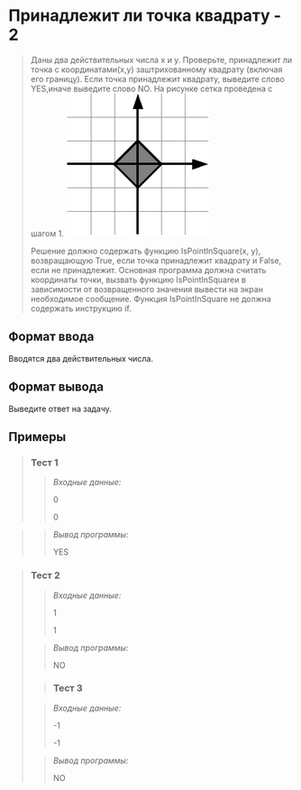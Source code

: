 # Принадлежит ли точка квадрату - 2

>Даны два действительных числа x и y. Проверьте, принадлежит ли точка с координатами(x,y) заштрихованному квадрату (включая его границу). Если точка принадлежит квадрату, выведите слово YES,иначе выведите слово NO. На рисунке сетка проведена с шагом 1.
![img_2.png](img_2.png)
> 
>Решение должно содержать функцию IsPointInSquare(x, y), возвращающую True, если точка принадлежит квадрату и False, если не принадлежит. Основная программа должна считать координаты точки, вызвать функцию IsPointInSquareи в зависимости от возвращенного значения вывести на экран необходимое сообщение.
>Функция IsPointInSquare не должна содержать инструкцию if.

## Формат ввода

Вводятся два действительных числа.

## Формат вывода

Выведите ответ на задачу.

 ## Примеры
>
>### **Тест 1**
>
>>*Входные данные:*
>>
>> 0
>>
>> 0
>> 
>> 
>>
>> 
>>
>> 
>>
>> 
> 

>>*Вывод программы:*
>>
>> YES
> 

>### Тест 2
>
>>*Входные данные:*
>>
>> 1
>>
>> 1
>> 
>> 
>>
>> 
>>
>> 
>>
>> 
> 
>>*Вывод программы:*
>>
>> NO
> 
> 
> >### Тест 3
>
>>*Входные данные:*
>>
>> -1
>>
>> -1
>> 
>> 
>>
>> 
>>
>> 
>>
>> 
> 
>>*Вывод программы:*
>>
>> NO